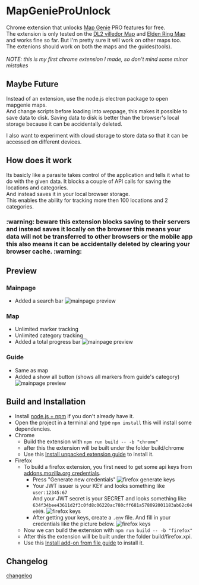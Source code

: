 # MapGenieProUnlock
Chrome extension that unlocks [Map Genie](https://mapgenie.io/) PRO features for free.<br>
The extension is only tested on the [DL2 villedor Map](https://mapgenie.io/dying-light-2/maps/villedor) and [Elden Ring Map](https://mapgenie.io/elden-ring)
and works fine so far. But I'm pretty sure it will work on other maps too.<br>
The extenions should work on both the maps and the guides(tools).<br>
<br>
*NOTE: this is my first chrome extension I made, so don't mind some minor mistakes*

## Maybe Future
Instead of an extension, use the node.js electron package to open mapgenie maps.<br>
And change scripts before loading into weppage, this makes it possible to save data to disk.
Saving data to disk is better than the browser's local storage because it can be accidentally deleted.

I also want to experiment with cloud storage to store data so that it can be accessed on different devices.

## How does it work
   Its basicly like a parasite takes control of the application and tells it what to do with the given data.
   It blocks a couple of API calls for saving the locations and categories.<br>
   And instead saves it in your local browser storage.<br>
   This enables the ability for tracking more then 100 locations and 2 categories.
   
 <h3>:warning:
 <span>beware this extension blocks saving to their servers and instead saves it locally on the browser this means your data will not be transferred to other browsers or the mobile app</span><br>
 <span>this also means it can be accidentally deleted by clearing your browser cache.
 :warning:</h3>
   
 ## Preview
   ### Mainpage
   * Added a search bar
   ![mainpage preview](../assets/previews/mg_mainpage.png?raw=true)
   
   ### Map
   * Unlimited marker tracking
   * Unlimited category tracking
   * Added a total progress bar
   ![mainpage preview](../assets//previews/mg_map.png?raw=true)
   
   ### Guide
   * Same as map
   * Added a show all button (shows all markers from guide's category)
   ![mainpage preview](../assets//previews/mg_guide.png?raw=true)

## Build and Installation
 * Install [node.js + npm](https://nodejs.org/en/download/) if you don't already have it.
 * Open the project in a terminal and type ```npm install``` this will install some dependencies.
 * Chrome
    * Build the extension with ```npm run build -- -b "chrome"```
    * after this the extension will be built under the folder build/chrome
    * Use this [Install unpacked extension guide](https://webkul.com/blog/how-to-install-the-unpacked-extension-in-chrome/) to install it.
 * Firefox
    * To build a firefox extension, you first need to get some api keys from [addons.mozilla.org credentials](https://addons.mozilla.org/en-US/developers/addon/api/key/).
      * Press "Generate new credentials"
        ![firefox generate keys](../assets//firefox/firefox_generate_keys.png?raw=true)
      * Your JWT issuer is your KEY and looks something like `user:12345:67`<br>
        And your JWT secret is your SECRET and looks something like `634f34bee43611d2f3c0fd8c06220ac780cff681a578092001183ab62c04e009`.
        ![firefox keys](../assets//firefox/firefox_keys.png?raw=true)
      * After getting your keys, create a `.env` file.
        And fill in your credentials like the picture below.
        ![firefox keys](../assets//firefox/firefox_env.png?raw=true)
    * Now we can build the extension with ```npm run build -- -b "firefox"```
    * After this the extension will be built under the folder build/firefox.xpi.
    * Use this [Install add-on from file guide](https://extensionworkshop.com/documentation/publish/distribute-sideloading/) to install it.

## Changelog
 [changelog](CHANGELOG.md)
